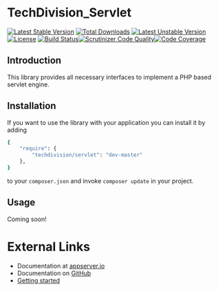 # TechDivision_Servlet

[![Latest Stable Version](https://poser.pugx.org/techdivision/servlet/v/stable.png)](https://packagist.org/packages/techdivision/servlet) [![Total Downloads](https://poser.pugx.org/techdivision/servlet/downloads.png)](https://packagist.org/packages/techdivision/servlet) [![Latest Unstable Version](https://poser.pugx.org/techdivision/servlet/v/unstable.png)](https://packagist.org/packages/techdivision/servlet) [![License](https://poser.pugx.org/techdivision/servlet/license.png)](https://packagist.org/packages/techdivision/servlet) [![Build Status](https://travis-ci.org/techdivision/TechDivision_Servlet.png)](https://travis-ci.org/techdivision/TechDivision_Servlet)[![Scrutinizer Code Quality](https://scrutinizer-ci.com/g/techdivision/TechDivision_Servlet/badges/quality-score.png?b=master)](https://scrutinizer-ci.com/g/techdivision/TechDivision_Servlet/?branch=master)[![Code Coverage](https://scrutinizer-ci.com/g/techdivision/TechDivision_Servlet/badges/coverage.png?b=master)](https://scrutinizer-ci.com/g/techdivision/TechDivision_Servlet/?branch=master)

## Introduction

This library provides all necessary interfaces to implement a PHP based servlet engine.

## Installation

If you want to use the library with your application you can install it by adding

```sh
{
    "require": {
        "techdivision/servlet": "dev-master"
    },
}
```

to your ```composer.json``` and invoke ```composer update``` in your project.

## Usage

Coming soon!

# External Links

* Documentation at [appserver.io](http://docs.appserver.io)
* Documentation on [GitHub](https://github.com/techdivision/TechDivision_AppserverDocumentation)
* [Getting started](https://github.com/techdivision/TechDivision_AppserverDocumentation/tree/master/docs/getting-started)